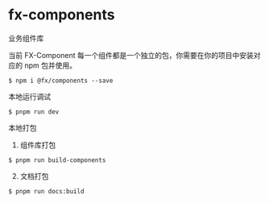 # fx-components

业务组件库

当前 FX-Component 每一个组件都是一个独立的包，你需要在你的项目中安装对应的 npm 包并使用。

```shell
$ npm i @fx/components --save
```

本地运行调试

```shell
$ pnpm run dev
```

本地打包

1. 组件库打包

```shell
$ pnpm run build-components
```

2. 文档打包

```shell
$ pnpm run docs:build
```
